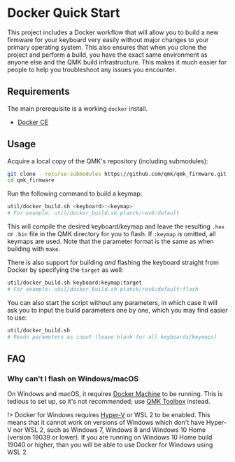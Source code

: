 # Docker Quick Start

This project includes a Docker workflow that will allow you to build a new firmware for your keyboard very easily without major changes to your primary operating system. This also ensures that when you clone the project and perform a build, you have the exact same environment as anyone else and the QMK build infrastructure. This makes it much easier for people to help you troubleshoot any issues you encounter.

## Requirements

The main prerequisite is a working `docker` install.
* [Docker CE](https://docs.docker.com/install/#supported-platforms)

## Usage

Acquire a local copy of the QMK's repository (including submodules):

```bash
git clone --recurse-submodules https://github.com/qmk/qmk_firmware.git
cd qmk_firmware
```

Run the following command to build a keymap:
```bash
util/docker_build.sh <keyboard>:<keymap>
# For example: util/docker_build.sh planck/rev6:default
```

This will compile the desired keyboard/keymap and leave the resulting `.hex` or `.bin` file in the QMK directory for you to flash. If `:keymap` is omitted, all keymaps are used. Note that the parameter format is the same as when building with `make`.

There is also support for building _and_ flashing the keyboard straight from Docker by specifying the `target` as well:

```bash
util/docker_build.sh keyboard:keymap:target
# For example: util/docker_build.sh planck/rev6:default:flash
```

You can also start the script without any parameters, in which case it will ask you to input the build parameters one by one, which you may find easier to use:

```bash
util/docker_build.sh
# Reads parameters as input (leave blank for all keyboards/keymaps)
```

## FAQ

### Why can't I flash on Windows/macOS

On Windows and macOS, it requires [Docker Machine](http://gw.tnode.com/docker/docker-machine-with-usb-support-on-windows-macos/) to be running. This is tedious to set up, so it's not recommended; use [QMK Toolbox](https://github.com/qmk/qmk_toolbox) instead.

!> Docker for Windows requires [Hyper-V](https://docs.microsoft.com/en-us/virtualization/hyper-v-on-windows/quick-start/enable-hyper-v) or WSL 2 to be enabled. This means that it cannot work on versions of Windows which don't have Hyper-V nor WSL 2, such as Windows 7, Windows 8 and Windows 10 Home (version 19039 or lower). If you are running on Windows 10 Home build 19040 or higher, than you will be able to use Docker for Windows using WSL 2.
